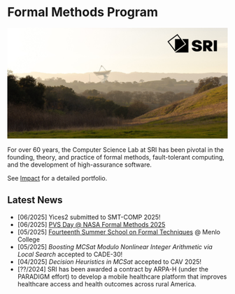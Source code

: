 # Formal Methods Program

![The Stanford Dish, owned and maintained by SRI](./SRI_dish.jpg)

For over 60 years, the Computer Science Lab at SRI has been pivotal in the founding, theory, and practice of
formal methods, fault-tolerant computing, and the development of high-assurance software.

See [Impact](/impact) for a detailed portfolio.


## Latest News
 - [06/2025] Yices2 submitted to SMT-COMP 2025!
 - [06/2025] [PVS Day @ NASA Formal Methods 2025](https://shemesh.larc.nasa.gov/nfm2025/pvs-day.html)
 - [05/2025] [Fourteenth Summer School on Formal Techniques](https://ssft-sri.github.io/) @ Menlo College
 - [05/2025] _Boosting MCSat Modulo Nonlinear Integer Arithmetic via Local Search_ accepted to CADE-30!
 - [04/2025] _Decision Heuristics in MCSat_ accepted to CAV 2025!
 - [??/2024] SRI has been awarded a contract by ARPA-H (under the PARADIGM effort) to develop a mobile healthcare platform that improves  healthcare access and health outcomes across rural America.
 
